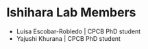 # Ishihara Lab Members
- Luisa Escobar-Robledo | CPCB PhD student
- Yajushi Khurana | CPCB PhD student